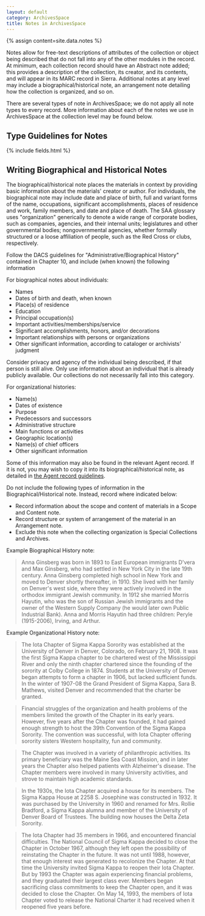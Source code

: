 ```yaml
---
layout: default
category: ArchivesSpace
title: Notes in ArchivesSpace
---
```


{% assign content=site.data.notes %}

Notes allow for free-text descriptions of attributes of the collection or object being described that do not fall into any of the other modules in the record. At minimum, each collection record should have an Abstract note added; this provides a description of the collection, its creator, and its contents, and will appear in its MARC record in Sierra. Additional notes at any level may include a biographical/historical note, an arrangement note detailing how the collection is organized, and so on.

There are several types of note in ArchivesSpace; we do not apply all note types to every record. More information about each of the notes we use in ArchivesSpace at the collection level may be found below.

## Type Guidelines for Notes

{% include fields.html %}

## Writing Biographical and Historical Notes

The biographical/historical note places the materials in context by providing basic information about the materials' creator or author. For individuals, the biographical note may include date and place of birth, full and variant forms of the name, occupations, significant accomplishments, places of residence and work, family members, and date and place of death. The SAA glossary uses "organization" generically to denote a wide range of corporate bodies, such as companies, agencies, and their internal units; legislatures and other governmental bodies; nongovernmental agencies, whether formally structured or a loose affiliation of people, such as the Red Cross or clubs, respectively.

Follow the DACS guidelines for "Administrative/Biographical History" contained in Chapter 10, and include (when known) the following information

For biographical notes about individuals:

* Names
* Dates of birth and death, when known
* Place(s) of residence
* Education
* Principal occupation(s)
* Important activities/memberships/service
* Significant accomplishments, honors, and/or decorations
* Important relationships with persons or organizations
* Other significant information, according to cataloger or archivists' judgment

Consider privacy and agency of the individual being described, if that person is still alive. Only use information about an individual that is already publicly available. Our collections do not necessarily fall into this category.

For organizational histories:

* Name(s)
* Dates of existence
* Purpose
* Predecessors and successors
* Administrative structure
* Main functions or activities
* Geographic location(s)
* Name(s) of chief officers
* Other significant information

Some of this information may also be found in the relevant Agent record. If it is not, you may wish to copy it into its biographical/historical note, as detailed in [the Agent record guidelines](agents.md).

Do not include the following types of information in the Biographical/Historical note. Instead, record where indicated below:

* Record information about the scope and content of materials in a Scope and Content note.
* Record structure or system of arrangement of the material in an Arrangement note.
* Exclude this note when the collecting organization is Special Collections and Archives.

Example Biographical History note:

> Anna Ginsberg was born in 1893 to East European immigrants D'vera and Max Ginsberg, who had settled in New York City in the late 19th century. Anna Ginsberg completed high school in New York and moved to Denver shortly thereafter, in 1910. She lived with her family on Denver's west side, where they were actively involved in the orthodox immigrant Jewish community. In 1912 she married Morris Hayutin, who was the son of Russian Jewish immigrants and the owner of the Western Supply Company (he would later own Public Industrial Bank). Anna and Morris Hayutin had three children: Peryle (1915-2006), Irving, and Arthur.

Example Organizational History note:

> The Iota Chapter of Sigma Kappa Sorority was established at the University of Denver in Denver, Colorado, on February 21, 1908. It was the first Sigma Kappa chapter to be chartered west of the Mississippi River and only the ninth chapter chartered since the founding of the sorority at Colby College in 1874. Students at the University of Denver began attempts to form a chapter in 1906, but lacked sufficient funds. In the winter of 1907-08 the Grand President of Sigma Kappa, Sara B. Mathews, visited Denver and recommended that the charter be granted.

> Financial struggles of the organization and health problems of the members limited the growth of the Chapter in its early years. However, five years after the Chapter was founded, it had gained enough strength to host the 39th Convention of the Sigma Kappa Sorority. The convention was successful, with Iota Chapter offering sorority sisters Western hospitality, fun and community.

> The Chapter was involved in a variety of philanthropic activities. Its primary beneficiary was the Maine Sea Coast Mission, and in later years the Chapter also helped patients with Alzheimer's disease. The Chapter members were involved in many University activities, and strove to maintain high academic standards.

> In the 1930s, the Iota Chapter acquired a house for its members. The Sigma Kappa House at 2258 S. Josephine was constructed in 1932. It was purchased by the University in 1960 and renamed for Mrs. Rollie Bradford, a Sigma Kappa alumna and member of the University of Denver Board of Trustees. The building now houses the Delta Zeta Sorority.

> The Iota Chapter had 35 members in 1966, and encountered financial difficulties. The National Council of Sigma Kappa decided to close the Chapter in October 1967, although they left open the possibility of reinstating the Chapter in the future. It was not until 1988, however, that enough interest was generated to recolonize the Chapter. At that time the University invited Sigma Kappa to reopen their Iota Chapter. But by 1993 the Chapter was again experiencing financial problems, and they graduated their largest class ever. Members began sacrificing class commitments to keep the Chapter open, and it was decided to close the Chapter. On May 14, 1993, the members of Iota Chapter voted to release the National Charter it had received when it reopened five years before.
